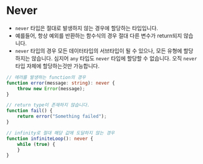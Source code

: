 # Never

* `never` 타입은 절대로 발생하지 않는 경우에 할당하는 타입입니다.
* 예를들어, 항상 예외를 반환하는 함수식의 경우 절대 다른 변수가 return되지 않습니다.
* `never` 타입의 경우 모든 데이터타입의 서브타입이 될 수 있으나, 모든 유형에 할당하지는 않습니다. 심지어 `any` 타입도 `never` 타입에 할당할 수 없습니다. 오직 `never` 타입 자체에 할당하는것만 가능합니다.

```typescript
// 에러를 발생하는 function의 경우
function error(message: string): never {
    throw new Error(message);
}

// return type이 존재하지 않습니다.
function fail() {
    return error("Something failed");
}

// infinity로 절대 해당 값에 도달하지 않는 경우
function infiniteLoop(): never {
    while (true) {
    }
}
```
